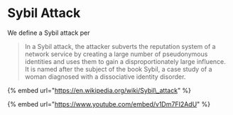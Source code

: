 # Sybil Attack

We define a Sybil attack per

> In a Sybil attack, the attacker subverts the reputation system of a network service by creating a large number of pseudonymous identities and uses them to gain a disproportionately large influence. It is named after the subject of the book Sybil, a case study of a woman diagnosed with a dissociative identity disorder.

{% embed url="https://en.wikipedia.org/wiki/Sybil\_attack" %}

{% embed url="https://www.youtube.com/embed/v1Dm7FI2AdU" %}



